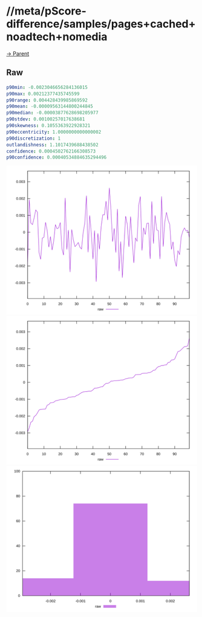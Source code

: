 
# //meta/pScore-difference/samples/pages+cached+noadtech+nomedia

[→ Parent](../..)


## Raw


```yaml
p90min: -0.0023046656284136015
p90max: 0.00212377435745599
p90range: 0.004428439985869592
p90mean: -0.00009563144800244845
p90median: -0.00003877628698205977
p90stdev: 0.00100257017638681
p90skewness: 0.1055363922928321
p90eccentricity: 1.0000000000000002
p90discretization: 1
outlandishness: 1.1017439688438502
confidence: 0.0004502762166308573
p90confidence: 0.00040534884635294496

```

![PLOT: raw-values](./raw/values.svg)![PLOT: raw-sorted](./raw/sorted.svg)![PLOT: raw-histogram](./raw/histogram.svg)